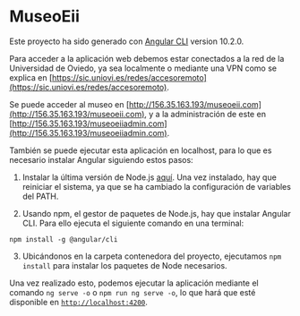 # MuseoEii

Este proyecto ha sido generado con [Angular CLI](https://github.com/angular/angular-cli) version 10.2.0.

Para acceder a la aplicación web debemos estar conectados a la red de la Universidad de Oviedo, ya sea localmente o mediante una VPN como se explica en [https://sic.uniovi.es/redes/accesoremoto](https://sic.uniovi.es/redes/accesoremoto).

Se puede acceder al museo en [http://156.35.163.193/museoeii.com](http://156.35.163.193/museoeii.com), y a la administración de este en [http://156.35.163.193/museoeiiadmin.com](http://156.35.163.193/museoeiiadmin.com).

También se puede ejecutar esta aplicación en localhost, para lo que es necesario instalar Angular siguiendo estos pasos:

1. Instalar la última versión de Node.js [aquí](https://nodejs.org/en/download/). Una vez instalado, hay que reiniciar el sistema, ya que se ha cambiado la configuración de variables del PATH.

2. Usando npm, el gestor de paquetes de Node.js, hay que instalar Angular CLI. Para ello ejecuta el siguiente comando en una terminal:

`npm install -g @angular/cli`

3. Ubicándonos en la carpeta contenedora del proyecto, ejecutamos `npm install` para instalar los paquetes de Node necesarios.

Una vez realizado esto, podemos ejecutar la aplicación mediante el comando `ng serve -o` o `npm run ng serve -o`, lo que hará que esté disponible en [`http://localhost:4200`](`http://localhost:4200`).

